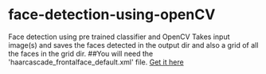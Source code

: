 # face-detection-using-openCV
Face detection using pre trained classifier and OpenCV
Takes input image(s) and saves the faces detected in the output dir and also a grid of all the faces in the grid dir. 
##You will need the 'haarcascade_frontalface_default.xml' file.
[Get it here](https://github.com/opencv/opencv/blob/master/data/haarcascades/haarcascade_frontalface_default.xml)
